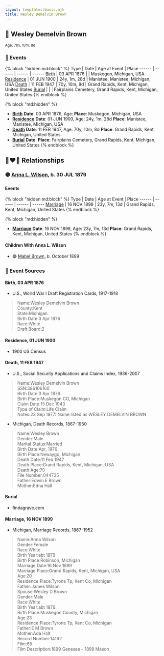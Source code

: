 ```yaml
---
layout: templates/basic.njk
title: Wesley Demelvin Brown
---
```

## 🔵 Wesley Demelvin Brown
<small>Age: 70y, 10m, 8d</small>


### 📆 Events

{% block "hidden md:block" %}
Type | Date | Age at Event | Place
------ | ------ | ------ | ------
[Birth](#event-event-2) | 03 APR 1876 |  | Muskegon, Michigan, USA
[Residence](#event-event-0) | 01 JUN 1900 | 24y, 1m, 28d | Manistee, Manistee, Michigan, USA
[Death](#event-event-4) | 11 FEB 1947 | 70y, 10m, 8d | Grand Rapids, Kent, Michigan, United States
[Burial](#event-event-5) |  |  | Fairplains Cemetery, Grand Rapids, Kent, Michigan, United States
{% endblock %}

{% block "md:hidden" %}
- **[Birth](#event-event-2)**
**Date**: 03 APR 1876, Age:
**Place**: Muskegon, Michigan, USA
- **[Residence](#event-event-0)**
**Date**: 01 JUN 1900, Age: 24y, 1m, 28d
**Place**: Manistee, Manistee, Michigan, USA
- **[Death](#event-event-4)**
**Date**: 11 FEB 1947, Age: 70y, 10m, 8d
**Place**: Grand Rapids, Kent, Michigan, United States
- **[Burial](#event-event-5)**
**Date**:
**Place**: Fairplains Cemetery, Grand Rapids, Kent, Michigan, United States
{% endblock %}

## 👩‍❤️‍👨 Relationships

### 🟣 [Anna L. Wilson](/people/7/73378674), b. 30 JUL 1879

#### Events

{% block "hidden md:block" %}
Type | Date | Age at Event | Place
------ | ------ | ------ | ------
[Marriage](#event-family-0-event-0) | 16 NOV 1899 | 23y, 7m, 13d | Grand Rapids, Kent, Michigan, United States
{% endblock %}

{% block "md:hidden" %}
- **[Marriage](#event-family-0-event-0)**
**Date**: 16 NOV 1899, Age: 23y, 7m, 13d
**Place**: Grand Rapids, Kent, Michigan, United States
{% endblock %}

#### Children With Anna L. Wilson
* 🟣 [Mabel Brown](/people/5/5853824), b. October 1899
### 📰 Event Sources

#### <a id="event-event-2"></a> Birth, 03 APR 1876
* U.S., World War I Draft Registration Cards, 1917-1918
>   
  > Name:Wesley Demelvin Brown  
  > County:Kent  
  > State:Michigan  
  > Birth Date:3 Apr 1876  
  > Race:White  
  > Draft Board:2

#### <a id="event-event-0"></a> Residence, 01 JUN 1900
* 1900 US Census

#### <a id="event-event-4"></a> Death, 11 FEB 1947
* U.S., Social Security Applications and Claims Index, 1936-2007
>   
  > Name:Wesley Demelvin Brown  
  > SSN:386106160  
  > Birth Date:3 Apr 1876  
  > Birth Place:Muskegon CO, Michigan  
  > Claim Date:15 Dec 1943  
  > Type of Claim:Life Claim  
  > Notes:23 Sep 1977: Name listed as WESLEY DEMELVIN BROWN
* Michigan, Death Records, 1867-1950
>   
  > Name:Wesley Brown  
  > Gender:Male  
  > Marital Status:Married  
  > Birth Date:Apr, 1876  
  > Birth Place:Newaygo, Michigan  
  > Death Date:11 Feb 1947  
  > Death Place:Grand Rapids, Kent, Michigan, USA  
  > Death Age:70  
  > File Number:044725  
  > Father:Edwin E Brown  
  > Mother:Edna Hall

#### <a id="event-event-5"></a> Burial
* findagrave.com
#### <a id="event-family-0-event-0"></a> Marriage, 16 NOV 1899
* Michigan, Marriage Records, 1867-1952
>   
  > Name:Anna Wilson  
  > Gender:Female  
  > Race:White  
  > Birth Year:abt 1879  
  > Birth Place:Robinson, Michigan  
  > Marriage Date:16 Nov 1899  
  > Marriage Place:Grand Rapids, Kent, Michigan, USA  
  > Age:20  
  > Residence Place:Tyrone Tp, Kent Co, Michigan  
  > Father:James Wilson  
  > Spouse:Wesley D Brown  
  > Gender:Male  
  > Race:White  
  > Birth Year:abt 1876  
  > Birth Place:Muskegon County, Michigan  
  > Age:23  
  > Residence Place:Tyrone Tp, Kent Co, Michigan  
  > Father:E M Brown  
  > Mother:Ada Holt  
  > Record Number:14162  
  > Film:65  
  > Film Description:1899 Genesee - 1899 Mason
